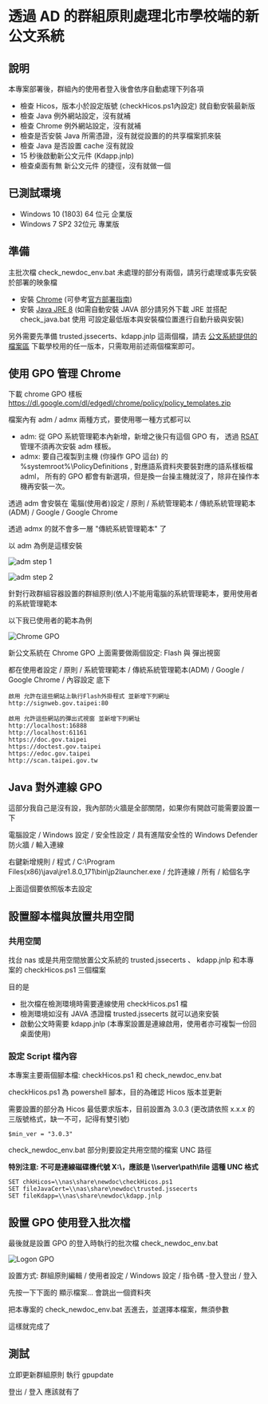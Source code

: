 # 透過 AD 的群組原則處理北市學校端的新公文系統

## 說明

本專案部署後，群組內的使用者登入後會依序自動處理下列各項

- 檢查 Hicos，版本小於設定版號 (checkHicos.ps1內設定) 就自動安裝最新版
- 檢查 Java 例外網站設定，沒有就補
- 檢查 Chrome 例外網站設定，沒有就補
- 檢查是否安裝 Java 所需憑證，沒有就從設置的的共享檔案抓來裝
- 檢查 Java 是否設置 cache 沒有就設
- 15 秒後啟動新公文元件 (Kdapp.jnlp)
- 檢查桌面有無 新公文元件 的捷徑，沒有就做一個

## 已測試環境

* Windows 10 (1803) 64 位元 企業版
* Windows 7 SP2 32位元 專業版

## 準備

主批次檔 check_newdoc_env.bat 未處理的部分有兩個，請另行處理或事先安裝於部署的映象檔

* 安裝 [Chrome](https://www.google.com.tw/chrome/) (可參考[官方部署指南](https://support.google.com/chrome/a/answer/3115278?hl=zh-Hant))
* 安裝 [Java JRE 8](https://java.com) (如需自動安裝 JAVA 部分請另外下載 JRE 並搭配 check_java.bat 使用 可設定最低版本與安裝檔位置進行自動升級與安裝)

另外需要先準備 trusted.jssecerts、kdapp.jnlp 這兩個檔，請去 [公文系統提供的檔案區](https://sites.google.com/view/newdoc/school/%E6%AA%94%E6%A1%88%E4%B8%8B%E8%BC%89%E8%88%87%E7%92%B0%E5%A2%83%E8%A8%AD%E5%AE%9A) 下載學校用的任一版本，只需取用前述兩個檔案即可。

## 使用 GPO 管理 Chrome

下載 chrome GPO 樣板 https://dl.google.com/dl/edgedl/chrome/policy/policy_templates.zip

檔案內有 adm / admx 兩種方式，要使用哪一種方式都可以

* adm: 從 GPO 系統管理範本內新增，新增之後只有這個 GPO 有， 透過 [RSAT](https://support.microsoft.com/zh-tw/help/2693643/remote-server-administration-tools-rsat-for-windows-operating-systems) 管理不須再次安裝 adm 樣板。
* admx: 要自己複製到主機 (你操作 GPO 這台) 的 %systemroot%\PolicyDefinitions , 對應語系資料夾要裝對應的語系樣板檔 adml， 所有的 GPO 都會有新選項，但是換一台操主機就沒了，除非在操作本機再安裝一次。

透過 adm 會安裝在 電腦(使用者)設定 / 原則 / 系統管理範本 / 傳統系統管理範本(ADM) / Google / Google Chrome

透過 admx 的就不會多一層 "傳統系統管理範本" 了

以 adm 為例是這樣安裝

![adm step 1](https://i.imgur.com/mOvAXqk.png)

![adm step 2](https://i.imgur.com/4whI85M.png)

針對行政群組容器設置的群組原則(依人)不能用電腦的系統管理範本，要用使用者的系統管理範本

以下我已使用者的範本為例

![Chrome GPO](https://i.imgur.com/GZzIMbM.png)

新公文系統在 Chrome GPO 上面需要做兩個設定: Flash 與 彈出視窗

都在使用者設定 / 原則 / 系統管理範本 / 傳統系統管理範本(ADM) / Google / Google Chrome / 內容設定 底下

```
啟用 允許在這些網站上執行Flash外掛程式 並新增下列網址
http://signweb.gov.taipei:80
```
```
啟用 允許這些網站的彈出式視窗 並新增下列網址
http://localhost:16888
http://localhost:61161
https://doc.gov.taipei
https://doctest.gov.taipei
https://edoc.gov.taipei
http://scan.taipei.gov.tw 
```

## Java 對外連線 GPO

這部分我自己是沒有設，我內部防火牆是全部關閉，如果你有開啟可能需要設置一下

電腦設定 / Windows 設定 / 安全性設定 / 具有進階安全性的 Windows Defender 防火牆 / 輸入連線

右鍵新增規則 / 程式 / C:\Program Files(x86)\java\jre1.8.0_171\bin\jp2launcher.exe / 允許連線 / 所有 / 給個名字

上面這個要依照版本去設定

## 設置腳本檔與放置共用空間

### 共用空間

找台 nas 或是共用空間放置公文系統的 trusted.jssecerts 、 kdapp.jnlp 和本專案的 checkHicos.ps1 三個檔案

目的是

* 批次檔在檢測環境時需要連線使用 checkHicos.ps1 檔
* 檢測環境如沒有 JAVA 憑證檔 trusted.jssecerts 就可以過來安裝
* 啟動公文時需要 kdapp.jnlp (本專案設置是連線啟用，使用者亦可複製一份回桌面使用)

### 設定 Script  檔內容

本專案主要兩個腳本檔: checkHicos.ps1 和 check_newdoc_env.bat 

checkHicos.ps1 為 powershell 腳本，目的為確認 Hicos 版本並更新

需要設置的部分為 Hicos 最低要求版本，目前設置為 3.0.3 (更改請依照 x.x.x 的三版號格式，缺一不可，記得有雙引號)

```
$min_ver = "3.0.3"
```

check_newdoc_env.bat 部分則要設定共用空間的檔案 UNC 路徑 

**特別注意: 不可是連線磁碟機代號 X:\，應該是 \\\server\path\file 這種 UNC 格式**

```
SET chkHicos=\\nas\share\newdoc\checkHicos.ps1
SET fileJavaCert=\\nas\share\newdoc\trusted.jssecerts
SET fileKdapp=\\nas\share\newdoc\kdapp.jnlp
```

## 設置 GPO 使用登入批次檔

最後就是設置 GPO 的登入時執行的批次檔 check_newdoc_env.bat

![Logon GPO](https://i.imgur.com/Tl1LBu9.png)

設置方式: 群組原則編輯 / 使用者設定 / Windows 設定 / 指令碼 -登入登出 / 登入

先按一下下面的 顯示檔案... 會跳出一個資料夾

把本專案的 check_newdoc_env.bat 丟進去，並選擇本檔案，無須參數

這樣就完成了

## 測試

立即更新群組原則 執行 gpupdate

登出 / 登入 應該就有了
